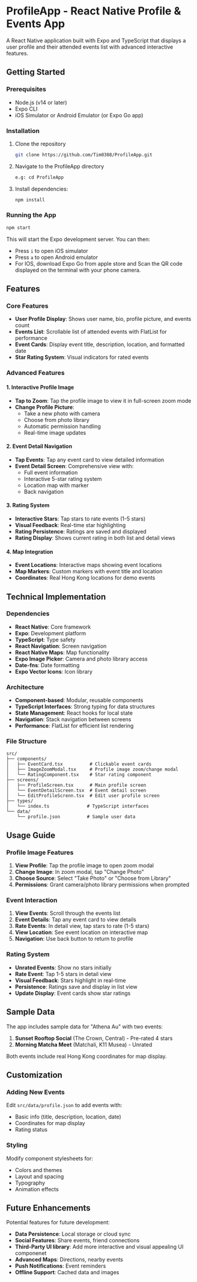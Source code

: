 # ProfileApp - React Native Profile & Events App

A React Native application built with Expo and TypeScript that displays a user profile and their attended events list with advanced interactive features.

## Getting Started

### Prerequisites
- Node.js (v14 or later)
- Expo CLI
- iOS Simulator or Android Emulator (or Expo Go app)

### Installation
1. Clone the repository
   ```bash
   git clone https://github.com/Tim0308/ProfileApp.git
   ```
2. Navigate to the ProfileApp directory
   ```bash
   e.g: cd ProfileApp
   ```
3. Install dependencies:
   ```bash
   npm install
   ```

### Running the App
```bash
npm start
```

This will start the Expo development server. You can then:
- Press `i` to open iOS simulator
- Press `a` to open Android emulator
- For IOS, download Expo Go from apple store and Scan the QR code displayed on the terminal with your phone camera. 


## Features

### Core Features
- **User Profile Display**: Shows user name, bio, profile picture, and events count
- **Events List**: Scrollable list of attended events with FlatList for performance
- **Event Cards**: Display event title, description, location, and formatted date
- **Star Rating System**: Visual indicators for rated events

### Advanced Features

#### 1. Interactive Profile Image
- **Tap to Zoom**: Tap the profile image to view it in full-screen zoom mode
- **Change Profile Picture**: 
  - Take a new photo with camera
  - Choose from photo library
  - Automatic permission handling
  - Real-time image updates

#### 2. Event Detail Navigation
- **Tap Events**: Tap any event card to view detailed information
- **Event Detail Screen**: Comprehensive view with:
  - Full event information
  - Interactive 5-star rating system
  - Location map with marker
  - Back navigation

#### 3. Rating System
- **Interactive Stars**: Tap stars to rate events (1-5 stars)
- **Visual Feedback**: Real-time star highlighting
- **Rating Persistence**: Ratings are saved and displayed
- **Rating Display**: Shows current rating in both list and detail views

#### 4. Map Integration
- **Event Locations**: Interactive maps showing event locations
- **Map Markers**: Custom markers with event title and location
- **Coordinates**: Real Hong Kong locations for demo events

## Technical Implementation

### Dependencies
- **React Native**: Core framework
- **Expo**: Development platform
- **TypeScript**: Type safety
- **React Navigation**: Screen navigation
- **React Native Maps**: Map functionality
- **Expo Image Picker**: Camera and photo library access
- **Date-fns**: Date formatting
- **Expo Vector Icons**: Icon library

### Architecture
- **Component-based**: Modular, reusable components
- **TypeScript Interfaces**: Strong typing for data structures
- **State Management**: React hooks for local state
- **Navigation**: Stack navigation between screens
- **Performance**: FlatList for efficient list rendering

### File Structure
```
src/
├── components/
│   ├── EventCard.tsx          # Clickable event cards
│   ├── ImageZoomModal.tsx     # Profile image zoom/change modal
│   └── RatingComponent.tsx    # Star rating component
├── screens/
│   ├── ProfileScreen.tsx      # Main profile screen
│   └── EventDetailScreen.tsx  # Event detail screen
│   └── EditProfileScrenn.tsx  # Edit user profile screen
├── types/
│   └── index.ts              # TypeScript interfaces
└── data/
    └── profile.json          # Sample user data
```

## Usage Guide

### Profile Image Features
1. **View Profile**: Tap the profile image to open zoom modal
2. **Change Image**: In zoom modal, tap "Change Photo"
3. **Choose Source**: Select "Take Photo" or "Choose from Library"
4. **Permissions**: Grant camera/photo library permissions when prompted

### Event Interaction
1. **View Events**: Scroll through the events list
2. **Event Details**: Tap any event card to view details
3. **Rate Events**: In detail view, tap stars to rate (1-5 stars)
4. **View Location**: See event location on interactive map
5. **Navigation**: Use back button to return to profile

### Rating System
- **Unrated Events**: Show no stars initially
- **Rate Event**: Tap 1-5 stars in detail view
- **Visual Feedback**: Stars highlight in real-time
- **Persistence**: Ratings save and display in list view
- **Update Display**: Event cards show star ratings

## Sample Data

The app includes sample data for "Athena Au" with two events:
1. **Sunset Rooftop Social** (The Crown, Central) - Pre-rated 4 stars
2. **Morning Matcha Meet** (Matchali, K11 Musea) - Unrated

Both events include real Hong Kong coordinates for map display.

## Customization

### Adding New Events
Edit `src/data/profile.json` to add events with:
- Basic info (title, description, location, date)
- Coordinates for map display
- Rating status

### Styling
Modify component stylesheets for:
- Colors and themes
- Layout and spacing
- Typography
- Animation effects


## Future Enhancements

Potential features for future development:
- **Data Persistence**: Local storage or cloud sync
- **Social Features**: Share events, friend connections
- **Third-Party UI library**: Add more interactive and visual appealing UI componenet
- **Advanced Maps**: Directions, nearby events
- **Push Notifications**: Event reminders
- **Offline Support**: Cached data and images 